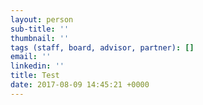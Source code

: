 ```yaml
---
layout: person
sub-title: ''
thumbnail: ''
tags (staff, board, advisor, partner): []
email: ''
linkedin: ''
title: Test
date: 2017-08-09 14:45:21 +0000
---
```

